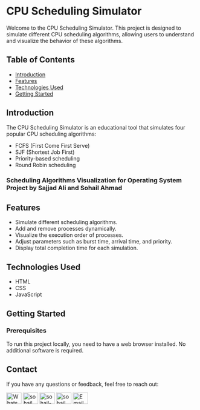 # CPU Scheduling Simulator

Welcome to the CPU Scheduling Simulator. This project is designed to simulate different CPU scheduling algorithms, allowing users to understand and visualize the behavior of these algorithms.

## Table of Contents

- [Introduction](#introduction)
- [Features](#features)
- [Technologies Used](#technologies-used)
- [Getting Started](#getting-started)

## Introduction

The CPU Scheduling Simulator is an educational tool that simulates four popular CPU scheduling algorithms:
- FCFS (First Come First Serve)
- SJF (Shortest Job First)
- Priority-based scheduling
- Round Robin scheduling

### Scheduling Algorithms Visualization for Operating System Project by Sajjad Ali and Sohail Ahmad

## Features

- Simulate different scheduling algorithms.
- Add and remove processes dynamically.
- Visualize the execution order of processes.
- Adjust parameters such as burst time, arrival time, and priority.
- Display total completion time for each simulation.

## Technologies Used

- HTML
- CSS
- JavaScript

## Getting Started

### Prerequisites

To run this project locally, you need to have a web browser installed. No additional software is required.

## Contact
If you have any questions or feedback, feel free to reach out:
<p align="left">
<a href="https://wa.me/+923428041928" target="blank"><img align="center" src="https://img.icons8.com/color/48/000000/whatsapp.png" alt="WhatsApp" height="30" width="40" /></a>
<a href="https://www.hackerrank.com/sohail_ahmad342" target="blank"><img align="center" src="https://raw.githubusercontent.com/rahuldkjain/github-profile-readme-generator/master/src/images/icons/Social/hackerrank.svg" alt="sohail_ahmad342" height="30" width="40" /></a>
<a href="https://www.linkedin.com/in/sohailahmad3428041928/" target="blank"><img align="center" src="https://raw.githubusercontent.com/rahuldkjain/github-profile-readme-generator/master/src/images/icons/Social/linked-in-alt.svg" alt="sohail-ahmad342" height="30" width="40" /></a>
<a href="https://instagram.com/sohail_ahmed113" target="blank"><img align="center" src="https://raw.githubusercontent.com/rahuldkjain/github-profile-readme-generator/master/src/images/icons/Social/instagram.svg" alt="sohail_ahmed113" height="30" width="40" /></a>
<a href="mailto:sohailahmed34280@gmail.com" target="blank"><img align="center" src="https://img.icons8.com/ios-filled/50/000000/email-open.png" alt="Email" height="30" width="40" /></a>
</p>


